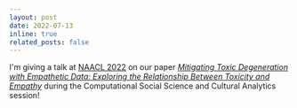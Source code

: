 ```yaml
---
layout: post
date: 2022-07-13
inline: true
related_posts: false
---
```


I'm giving a talk at [NAACL 2022](https://2022.naacl.org/) on our paper *[Mitigating Toxic Degeneration with Empathetic Data: Exploring the Relationship Between Toxicity and Empathy](https://aclanthology.org/2022.naacl-main.363/)* during the Computational Social Science and Cultural Analytics session!
